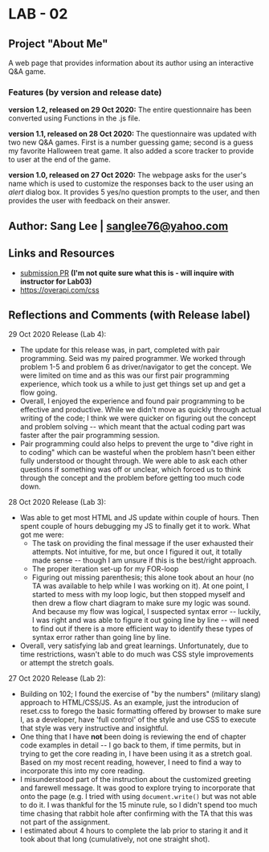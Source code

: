 # LAB - 02

## Project "About Me"
A web page that provides information about its author using an interactive Q&A game. 

### Features (by version and release date)
**version 1.2, released on 29 Oct 2020:** The entire questionnaire has been converted using Functions in the .js file. 

**version 1.1, released on 28 Oct 2020:** The questionnaire was updated with two new Q&A games. First is a number guessing game; second is a guess my favorite Halloween treat game. It also added a score tracker to provide to user at the end of the game.

**version 1.0, released on 27 Oct 2020:** The webpage asks for the user's name which is used to customize the responses back to the user using an *alert* dialog box. It provides 5 yes/no question prompts to the user, and then provides the user with feedback on their answer.

## Author: Sang Lee | sanglee76@yahoo.com

## Links and Resources
+ [submission PR](https://gen.xyz/) **(I'm not quite sure what this is - will inquire with instructor for Lab03)**
+ https://overapi.com/css

## Reflections and Comments (with Release label)
29 Oct 2020 Release (Lab 4):
+ The update for this release was, in part, completed with pair programming. Seid was my paired programmer. We worked through problem 1-5 and problem 6 as driver/navigator to get the concept. We were limited on time and as this was our first pair programming experience, which took us a while to just get things set up and get a flow going.  
+ Overall, I enjoyed the experience and found pair programming to be effective and productive. While we didn't move as quickly through actual writing of the code; I think we were quicker on figuring out the concept and problem solving -- which meant that the actual coding part was faster after the pair programming session.
+ Pair programming could also helps to prevent the urge to "dive right in to coding" which can be wasteful when the problem hasn't been either fully understood or thought through. We were able to ask each other questions if something was off or unclear, which forced us to think through the concept and the problem before getting too much code down. 

28 Oct 2020 Release (Lab 3):
+ Was able to get most HTML and JS update within couple of hours. Then spent couple of hours debugging my JS to finally get it to work. What got me were:
  - The task on providing the final message if the user exhausted their attempts. Not intuitive, for me, but once I figured it out, it totally made sense -- though I am unsure if this is the best/right approach.
  - The proper iteration set-up for my FOR-loop
  - Figuring out missing parenthesis; this alone took about an hour (no TA was available to help while I was working on it). At one point, I started to mess with my loop logic, but then stopped myself and then drew a flow chart diagram to make sure my logic was sound. And because my flow was logical, I suspected syntax error -- luckily, I was right and was able to figure it out going line by line -- will need to find out if there is a more efficient way to identify these types of syntax error rather than going line by line.
+ Overall, very satisfying lab and great learnings. Unfortunately, due to time restrictions, wasn't able to do much was CSS style improvements or attempt the stretch goals.

27 Oct 2020 Release (Lab 2):
+ Building on 102; I found the exercise of "by the numbers" (military slang) approach to HTML/CSS/JS. As an example, just the introducion of reset.css to forego the basic formatting offered by browser to make sure I, as a developer, have 'full control' of the style and use CSS to execute that style was very instructive and insightful. 
+ One thing that I have **not** been doing is reviewing the end of chapter code examples in detail -- I go back to them, if time permits, but in trying to get the core reading in, I have been using it as a stretch goal. Based on my most recent reading, however, I need to find a way to incorporate this into my core reading.
+ I misunderstood part of the instruction about the customized greeting and farewell message. It was good to explore trying to incorporate that onto the page (e.g. I tried with using `document.write()` but was not able to do it.  I was thankful for the 15 minute rule, so I didn't spend too much time chasing that rabbit hole after confirming with the TA that this was not part of the assignment.
+ I estimated about 4 hours to complete the lab prior to staring it and it took about that long (cumulatively, not one straight shot).
	
